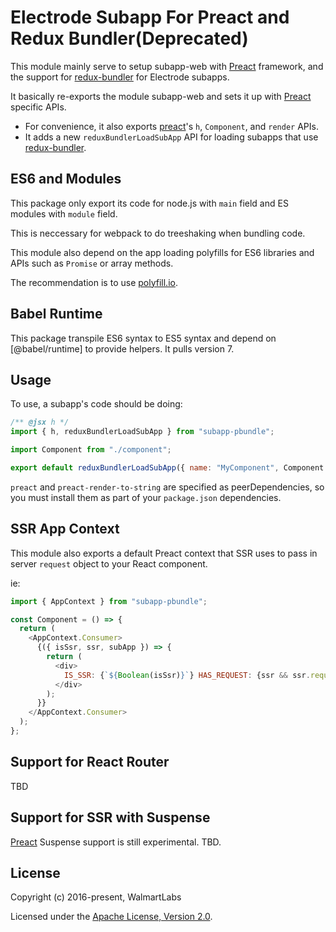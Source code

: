 # Electrode Subapp For Preact and Redux Bundler(Deprecated)

This module mainly serve to setup subapp-web with [Preact] framework, and the support for [redux-bundler] for Electrode subapps.

It basically re-exports the module subapp-web and sets it up with [Preact] specific APIs.

- For convenience, it also exports [preact]'s `h`, `Component`, and `render` APIs.
- It adds a new `reduxBundlerLoadSubApp` API for loading subapps that use [redux-bundler].

## ES6 and Modules

This package only export its code for node.js with `main` field and ES modules with `module` field.

This is neccessary for webpack to do treeshaking when bundling code.

This module also depend on the app loading polyfills for ES6 libraries and APIs such as `Promise` or array methods.

The recommendation is to use [polyfill.io](https://polyfill.io).

## Babel Runtime

This package transpile ES6 syntax to ES5 syntax and depend on [@babel/runtime] to provide helpers. It pulls version 7.

## Usage

To use, a subapp's code should be doing:

```js
/** @jsx h */
import { h, reduxBundlerLoadSubApp } from "subapp-pbundle";

import Component from "./component";

export default reduxBundlerLoadSubApp({ name: "MyComponent", Component });
```

`preact` and `preact-render-to-string` are specified as peerDependencies, so you must install them as part of your `package.json` dependencies.

## SSR App Context

This module also exports a default Preact context that SSR uses to pass in server `request` object to your React component.

ie:

```js
import { AppContext } from "subapp-pbundle";

const Component = () => {
  return (
    <AppContext.Consumer>
      {({ isSsr, ssr, subApp }) => {
        return (
          <div>
            IS_SSR: {`${Boolean(isSsr)}`} HAS_REQUEST: {ssr && ssr.request ? "yes" : "no"}
          </div>
        );
      }}
    </AppContext.Consumer>
  );
};
```

## Support for React Router

TBD

## Support for SSR with Suspense

[Preact] Suspense support is still experimental. TBD.

## License

Copyright (c) 2016-present, WalmartLabs

Licensed under the [Apache License, Version 2.0].

[apache license, version 2.0]: https://www.apache.org/licenses/LICENSE-2.0
[preact-router]: https://www.npmjs.com/package/preact-router
[preact]: https://preactjs.com/
[redux-bundler]: https://reduxbundler.com/
